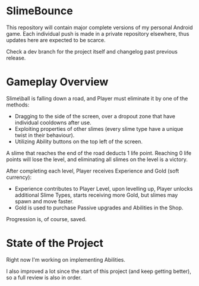 # SlimeBounce

This repository will contain major complete versions of my personal Android game. Each individual push is made in a private repository elsewhere, thus updates here are expected to be scarce.

Check a dev branch for the project itself and changelog past previous release.

# Gameplay Overview

Slime\ball is falling down a road, and Player must eliminate it by one of the methods:
- Dragging to the side of the screen, over a dropout zone that have individual cooldowns after use.
- Exploiting properties of other slimes (every slime type have a unique twist in their behaviour).
- Utilizing Ability buttons on the top left of the screen.

A slime that reaches the end of the road deducts 1 life point. Reaching 0 life points will lose the level, and eliminating all slimes on the level is a victory.

After completing each level, Player receives Experience and Gold (soft currency):
- Experience contributes to Player Level, upon levelling up, Player unlocks additional Slime Types, starts receiving more Gold, but slimes may spawn and move faster.
- Gold is used to purchase Passive upgrades and Abilities in the Shop.

Progression is, of course, saved.

# State of the Project

Right now I'm working on implementing Abilities.

I also improved a lot since the start of this project (and keep getting better), so a full review is also in order.
